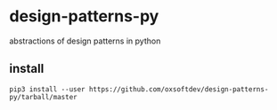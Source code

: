 # design-patterns-py
abstractions of design patterns in python

## install
```
pip3 install --user https://github.com/oxsoftdev/design-patterns-py/tarball/master
```
